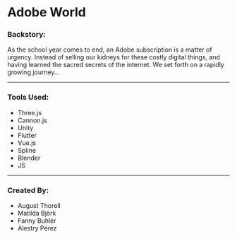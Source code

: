 # Adobe World

### Backstory: 

As the school year comes to end, an Adobe subscription is a matter of urgency. Instead of selling our kidneys for these costly digital things, and having learned the sacred secrets of the internet. We set forth on a rapidly growing journey...

---
### Tools Used:

- Three.js
- Cannon.js
- Unity 
- Flutter
- Vue.js
- Spline
- Blender
- JS

---
### Created By: 

- August Thorell 
- Matilda Björk
- Fanny Buhlér
- Alestry Pérez

